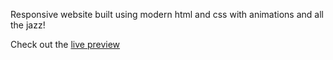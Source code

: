 Responsive website built using modern html and css with animations and all the jazz!

Check out the [live preview](https://glittering-sunflower-0757cb.netlify.app/)

